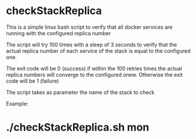 # checkStackReplica
This is a simple linux bash script to verify that all docker services are running with the configured replica number

The script will try 100 times with a sleep of 3 seconds to verify that the actual replica number of each service of the stack is equal to the configured one.

The exit code will be 0 (success) if within the 100 retries times the actual replica numbers will converge to the configured onew. Otherwise the exit code will be 1 (failure)

The script takes as parameter the name of the stack to check

Example:
# ./checkStackReplica.sh mon
